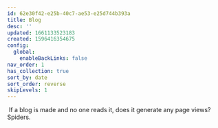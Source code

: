 ```yaml
---
id: 62e30f42-e25b-40c7-ae53-e25d744b393a
title: Blog
desc: ''
updated: 1661133523183
created: 1596416354675
config:
  global:
    enableBackLinks: false
nav_order: 1
has_collection: true
sort_by: date
sort_order: reverse
skipLevels: 1
---
```


 If a blog is made and no one reads it, does it generate any page views? Spiders. 